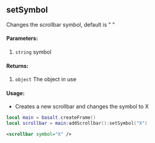 ## setSymbol
Changes the scrollbar symbol, default is " "

#### Parameters: 
1. `string` symbol

#### Returns:
1. `object` The object in use

#### Usage:
* Creates a new scrollbar and changes the symbol to X
```lua
local main = basalt.createFrame()
local scrollbar = main:addScrollbar():setSymbol("X")
```
```xml
<scrollbar symbol="X" />
```